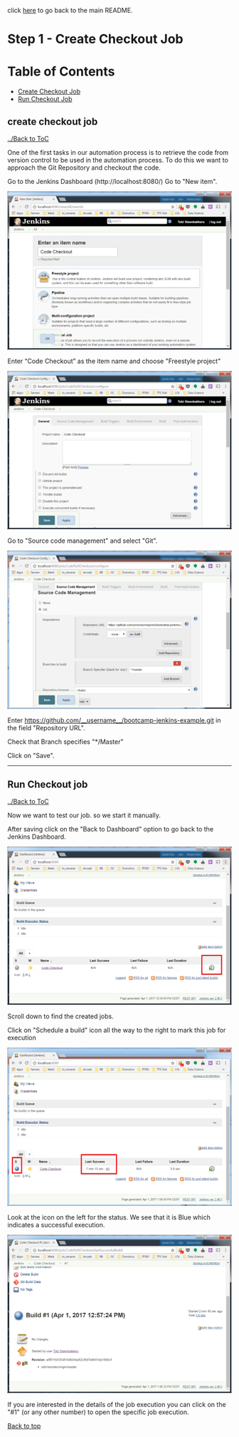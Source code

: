 click [here](../README.md) to go back to the main README. 

# Step 1 - Create Checkout Job


# Table of Contents
- [Create Checkout Job](#create-checkout-job)
- [Run Checkout Job](#run-checkout-job)

## create checkout job

[../Back to ToC](#table-of-contents)

One of the first tasks in our automation process is to retrieve the code from version control to be used in the automation process. To do this we want to approach the Git Repository and checkout the code.

Go to the Jenkins Dashboard (http://localhost:8080/)
Go to "New item". 


![alt text](/docs/images/Step1/Step1-1.png "Logo Title Text 1")

Enter “Code Checkout” as the item name and choose "Freestyle project"

![alt text](/docs/images/Step1/Step1-2.png "Logo Title Text 1")

Go to "Source code management" and select "Git". 

![alt text](/docs/images/Step1/Step1-3.png "Logo Title Text 1")

Enter https://github.com/__username__/bootcamp-jenkins-example.git in the field "Repository URL".

Check that Branch specifies "*/Master"

Click on "Save".

***

## Run Checkout job

[../Back to ToC](#table-of-contents)

Now we want to test our job. so we start it manually.

After saving click on the "Back to Dashboard" option to go back to the Jenkins Dashboard.

![alt text](/docs/images/Step1/Step1-4.png "Logo Title Text 1")

Scroll down to find the created jobs.


Click on "Schedule a build" icon all the way to the right to mark this job for execution

![alt text](/docs/images/Step1/Step1-5.png "Logo Title Text 1")

Look at the icon on the left for the status. We see that it is Blue which indicates a successful execution.

![alt text](/docs/images/Step1/Step1-6.png "Logo Title Text 1")

If you are interested in the details of the job execution you can click on the "#1" (or any other number) to open the specific job execution.


[Back to top](#table-of-contents)